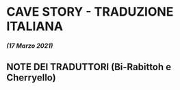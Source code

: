 # CAVE STORY - TRADUZIONE ITALIANA
##### (17 Marzo 2021)

## NOTE DEI TRADUTTORI (Bi-Rabittoh e Cherryello)
